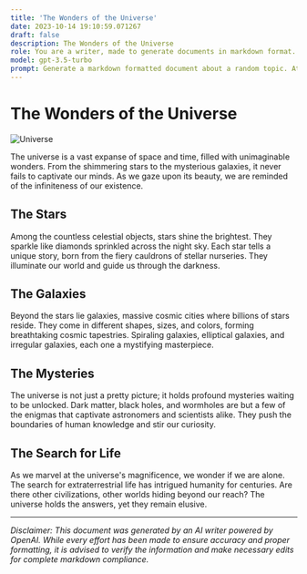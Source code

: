 ```yaml
---
title: 'The Wonders of the Universe'
date: 2023-10-14 19:10:59.071267
draft: false
description: The Wonders of the Universe
role: You are a writer, made to generate documents in markdown format. It is very important that all of the documents you generate are in valid markdown format.
model: gpt-3.5-turbo
prompt: Generate a markdown formatted document about a random topic. At the bottom, include a disclaimer explaining that the document was generated by you. The first line of the document should be the title. Make sure that the entire document is in proper markdown format, using a mix of various tags to make the document visually appealing.
---
```


# The Wonders of the Universe

![Universe](https://images.pexels.com/photos/34292/pexels-photo.jpg)

The universe is a vast expanse of space and time, filled with unimaginable wonders. From the shimmering stars to the mysterious galaxies, it never fails to captivate our minds. As we gaze upon its beauty, we are reminded of the infiniteness of our existence.

## The Stars

Among the countless celestial objects, stars shine the brightest. They sparkle like diamonds sprinkled across the night sky. Each star tells a unique story, born from the fiery cauldrons of stellar nurseries. They illuminate our world and guide us through the darkness.

## The Galaxies

Beyond the stars lie galaxies, massive cosmic cities where billions of stars reside. They come in different shapes, sizes, and colors, forming breathtaking cosmic tapestries. Spiraling galaxies, elliptical galaxies, and irregular galaxies, each one a mystifying masterpiece.

## The Mysteries

The universe is not just a pretty picture; it holds profound mysteries waiting to be unlocked. Dark matter, black holes, and wormholes are but a few of the enigmas that captivate astronomers and scientists alike. They push the boundaries of human knowledge and stir our curiosity.

## The Search for Life

As we marvel at the universe's magnificence, we wonder if we are alone. The search for extraterrestrial life has intrigued humanity for centuries. Are there other civilizations, other worlds hiding beyond our reach? The universe holds the answers, yet they remain elusive.

---

*Disclaimer: This document was generated by an AI writer powered by OpenAI. While every effort has been made to ensure accuracy and proper formatting, it is advised to verify the information and make necessary edits for complete markdown compliance.*